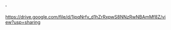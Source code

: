 '<read me file>
  
https://drive.google.com/file/d/1ipqNrfv_d1hZrRxpwS8NNzRwNBAmMf8Z/view?usp=sharing

